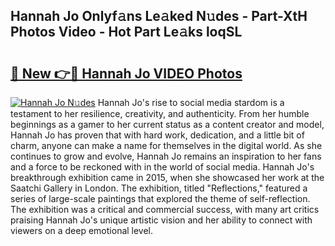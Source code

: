 ## Hannah Jo Onlyf𝚊ns Le𝚊ked N𝚞des - Part-XtH Photos Video - Hot Part Le𝚊ks loqSL

# <h2><a href="http://ab12244.deff.icu/?id=Hannah+Jo">🔗 New 👉🔴 Hannah Jo VIDEO Photos</a></h2>

[![Hannah Jo N𝚞des](https://i.imgur.com/rIISA9y.gif)](http://ab12244.deff.icu/?id=Hannah+Jo)
Hannah Jo's rise to social media stardom is a testament to her resilience, creativity, and authenticity. From her humble beginnings as a gamer to her current status as a content creator and model, Hannah Jo has proven that with hard work, dedication, and a little bit of charm, anyone can make a name for themselves in the digital world. As she continues to grow and evolve, Hannah Jo remains an inspiration to her fans and a force to be reckoned with in the world of social media. Hannah Jo's breakthrough exhibition came in 2015, when she showcased her work at the Saatchi Gallery in London. The exhibition, titled "Reflections," featured a series of large-scale paintings that explored the theme of self-reflection. The exhibition was a critical and commercial success, with many art critics praising Hannah Jo's unique artistic vision and her ability to connect with viewers on a deep emotional level.
